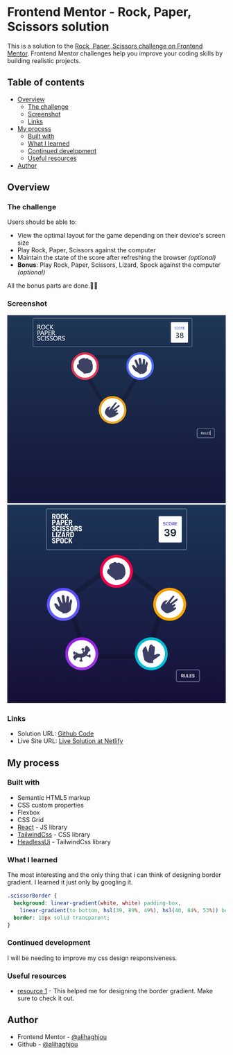 # Frontend Mentor - Rock, Paper, Scissors solution

This is a solution to the [Rock, Paper, Scissors challenge on Frontend Mentor](https://www.frontendmentor.io/challenges/rock-paper-scissors-game-pTgwgvgH). Frontend Mentor challenges help you improve your coding skills by building realistic projects. 

## Table of contents

- [Overview](#overview)
  - [The challenge](#the-challenge)
  - [Screenshot](#screenshot)
  - [Links](#links)
- [My process](#my-process)
  - [Built with](#built-with)
  - [What I learned](#what-i-learned)
  - [Continued development](#continued-development)
  - [Useful resources](#useful-resources)
- [Author](#author)

## Overview

### The challenge

Users should be able to:

- View the optimal layout for the game depending on their device's screen size
- Play Rock, Paper, Scissors against the computer
- Maintain the state of the score after refreshing the browser _(optional)_
- **Bonus**: Play Rock, Paper, Scissors, Lizard, Spock against the computer _(optional)_

All the bonus parts are done.😮‍💨

### Screenshot

![](./screenshot.jpg)
![](./screenshotbonus.png)

### Links

- Solution URL: [Github Code](https://github.com/alihaghjou/rock-paper-scissor)
- Live Site URL: [Live Solution at Netlify](https://wondrous-pudding-112215.netlify.app/)

## My process

### Built with

- Semantic HTML5 markup
- CSS custom properties
- Flexbox
- CSS Grid
- [React](https://reactjs.org/) - JS library
- [TailwindCss](https://tailwindcss.com/) - CSS library
- [HeadlessUi](https://headlessui.com/) - TailwindCss library

### What I learned

The most interesting and the only thing that i can think of designing border gradient. I learned it just only by googling it.

```css
.scissorBorder {
  background: linear-gradient(white, white) padding-box,
    linear-gradient(to bottom, hsl(39, 89%, 49%), hsl(40, 84%, 53%)) border-box;
  border: 10px solid transparent;
}
```

### Continued development

I will be needing to improve my css design responsiveness.

### Useful resources

- [resource 1](https://codyhouse.co/nuggets/css-gradient-borders) - This helped me for designing the border gradient. Make sure to check it out.

## Author

- Frontend Mentor - [@alihaghjou](https://www.frontendmentor.io/profile/alihaghjou)
- Github - [@alihaghjou](https://github.com/alihaghjou)